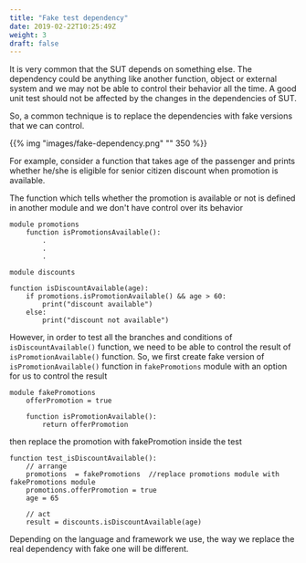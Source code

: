 ```yaml
---
title: "Fake test dependency"
date: 2019-02-22T10:25:49Z
weight: 3
draft: false
---
```


It is very common that the SUT depends on something else. The dependency could be anything like another function, object or external system and we may not be able to control their behavior all the time. A good unit test should not be affected by the changes in the dependencies of SUT. 

So, a common technique is to replace the dependencies with fake versions that we can control.

{{% img "images/fake-dependency.png" "" 350 %}}

For example, consider a function that takes age of the passenger and prints whether he/she is eligible for senior citizen discount when promotion is available.

The function which tells whether the promotion is available or not is defined in another module and we don't have control over its behavior

```
module promotions
    function isPromotionsAvailable():
        .
        .
        .
```

```
module discounts

function isDiscountAvailable(age):
    if promotions.isPromotionAvailable() && age > 60:
        print("discount available")
    else:
        print("discount not available")
```

However, in order to test all the branches and conditions of `isDiscountAvailable()` function, we need to be able to control the result of `isPromotionAvailable()` function. So, we first create fake version of `isPromotionAvailable()` function in `fakePromotions` module with an option for us to control the result

```
module fakePromotions
    offerPromotion = true

    function isPromotionAvailable():
        return offerPromotion
```
then replace the promotion with fakePromotion inside the test

```
function test_isDiscountAvailable():
    // arrange
    promotions  = fakePromotions  //replace promotions module with fakePromotions module
    promotions.offerPromotion = true
    age = 65

    // act
    result = discounts.isDiscountAvailable(age)

```

Depending on the language and framework we use, the way we replace the real dependency with fake one will be different.